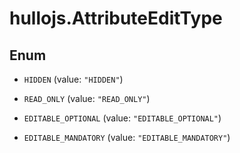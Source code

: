 # hullojs.AttributeEditType

## Enum


* `HIDDEN` (value: `"HIDDEN"`)

* `READ_ONLY` (value: `"READ_ONLY"`)

* `EDITABLE_OPTIONAL` (value: `"EDITABLE_OPTIONAL"`)

* `EDITABLE_MANDATORY` (value: `"EDITABLE_MANDATORY"`)



